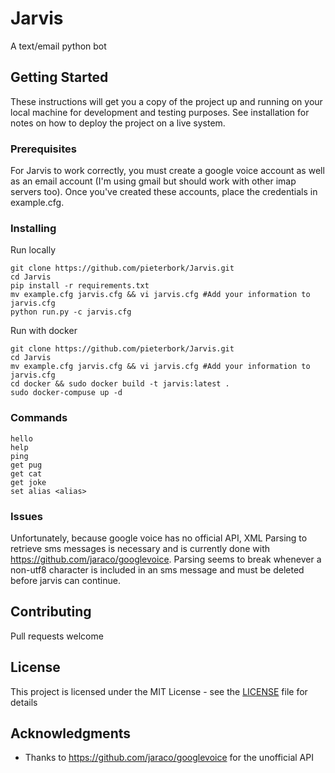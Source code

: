 # Jarvis
A text/email python bot

## Getting Started
These instructions will get you a copy of the project up and running on your local machine for development and testing purposes. See installation for notes on how to deploy the project on a live system.

### Prerequisites
For Jarvis to work correctly, you must create a google voice account as well as an email account (I'm using gmail but should work with other imap servers too). Once you've created these accounts, place the credentials in example.cfg.

### Installing
Run locally

```
git clone https://github.com/pieterbork/Jarvis.git
cd Jarvis
pip install -r requirements.txt
mv example.cfg jarvis.cfg && vi jarvis.cfg #Add your information to jarvis.cfg
python run.py -c jarvis.cfg
```

Run with docker

```
git clone https://github.com/pieterbork/Jarvis.git
cd Jarvis
mv example.cfg jarvis.cfg && vi jarvis.cfg #Add your information to jarvis.cfg
cd docker && sudo docker build -t jarvis:latest .
sudo docker-compuse up -d
```

### Commands

```
hello
help
ping
get pug
get cat
get joke
set alias <alias>
```

### Issues
Unfortunately, because google voice has no official API, XML Parsing to retrieve sms messages is necessary and is currently done with https://github.com/jaraco/googlevoice. Parsing seems to break whenever a non-utf8 character is included in an sms message and must be deleted before jarvis can continue. 

## Contributing

Pull requests welcome

## License

This project is licensed under the MIT License - see the [LICENSE](LICENSE) file for details

## Acknowledgments

* Thanks to https://github.com/jaraco/googlevoice for the unofficial API
